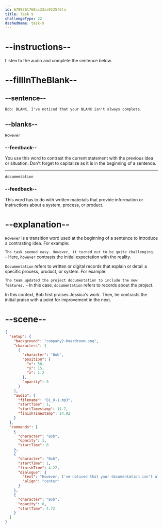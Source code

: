```yaml
---
id: 6789761768ac33da9225f6fa
title: Task 9
challengeType: 22
dashedName: task-9
---
```


<!-- (audio) Bob: However, I've noticed that your documentation isn't always complete. -->

# --instructions--

Listen to the audio and complete the sentence below.

# --fillInTheBlank--

## --sentence--

`Bob: BLANK, I've noticed that your BLANK isn't always complete.`

## --blanks--

`However`

### --feedback--

You use this word to contrast the current statement with the previous idea or situation. Don't forget to capitalize as it is in the beginning of a sentence.

---

`documentation`

### --feedback--

This word has to do with written materials that provide information or instructions about a system, process, or product.

# --explanation--

`However` is a transition word used at the beginning of a sentence to introduce a contrasting idea. For example:

`The task seemed easy. However, it turned out to be quite challenging.` - Here, `however` contrasts the initial expectation with the reality.

`Documentation` refers to written or digital records that explain or detail a specific process, product, or system. For example:

`The team updated the project documentation to include the new features.` - In this case, `documentation` refers to records about the project.

In this context, Bob first praises Jessica's work. Then, he contrasts the initial praise with a point for improvement in the next.

# --scene--

```json
{
  "setup": {
    "background": "company2-boardroom.png",
    "characters": [
      {
        "character": "Bob",
        "position": {
          "x": 50,
          "y": 15,
          "z": 1.2
        },
        "opacity": 0
      }
    ],
    "audio": {
      "filename": "B1_8-1.mp3",
      "startTime": 1,
      "startTimestamp": 11.7,
      "finishTimestamp": 14.92
    }
  },
  "commands": [
    {
      "character": "Bob",
      "opacity": 1,
      "startTime": 0
    },
    {
      "character": "Bob",
      "startTime": 1,
      "finishTime": 4.22,
      "dialogue": {
        "text": "However, I've noticed that your documentation isn't always complete.",
        "align": "center"
      }
    },
    {
      "character": "Bob",
      "opacity": 0,
      "startTime": 4.72
    }
  ]
}
```
